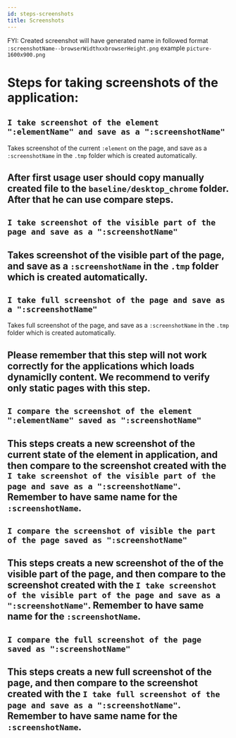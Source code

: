 ```yaml
---
id: steps-screenshots
title: Screenshots
---
```


FYI: Created screenshot will have generated name in followed format `:screenshotName--browserWidthxxbrowserHeight.png` example `picture-1600x900.png`

# Steps for taking screenshots of the application:

## `I take screenshot of the element ":elementName" and save as a ":screenshotName"`

Takes screenshot of the current `:element` on the page, and save as a `:screenshotName` in the `.tmp` folder which is created automatically.

After first usage user should copy manually created file to the `baseline/desktop_chrome` folder. After that he can use compare steps. 
---

## `I take screenshot of the visible part of the page and save as a ":screenshotName"`

Takes screenshot of the visible part of the page, and save as a `:screenshotName` in the `.tmp` folder which is created automatically. 
---

## `I take full screenshot of the page and save as a ":screenshotName"`

Takes full screenshot of the page, and save as a `:screenshotName` in the `.tmp` folder which is created automatically.

Please remember that this step will not work correctly for the applications which loads dynamiclly content. We recommend to verify only static pages with this step.
---

## `I compare the screenshot of the element ":elementName" saved as ":screenshotName"`

This steps creats a new screenshot of the current state of the element in application, and then compare to the screenshot created with the `I take screenshot of the visible part of the page and save as a ":screenshotName"`. Remember to have same name for the `:screenshotName`.
---

## `I compare the screenshot of visible the part of the page saved as ":screenshotName"`

This steps creats a new screenshot of the of the visible part of the page, and then compare to the screenshot created with the `I take screenshot of the visible part of the page and save as a ":screenshotName"`. Remember to have same name for the `:screenshotName`.
---

## `I compare the full screenshot of the page  saved as ":screenshotName"`

This steps creats a new full screenshot of the page, and then compare to the screenshot created with the `I take full screenshot of the page and save as a ":screenshotName"`. Remember to have same name for the `:screenshotName`.
---


